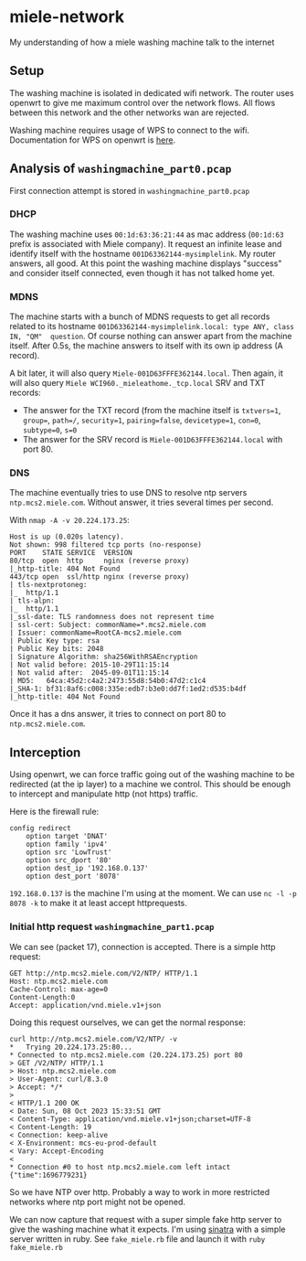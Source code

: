 # miele-network
My understanding of how a miele washing machine talk to the internet

## Setup

The washing machine is isolated in dedicated wifi network. The router uses openwrt to give me maximum control over the network flows.
All flows between this network and the other networks wan are rejected.

Washing machine requires usage of WPS to connect to the wifi. Documentation for WPS on openwrt is [here](https://openwrt.org/docs/guide-user/network/wifi/basic).

## Analysis of `washingmachine_part0.pcap`

First connection attempt is stored in `washingmachine_part0.pcap`

### DHCP

The washing machine uses `00:1d:63:36:21:44` as mac address (`00:1d:63` prefix is associated with Miele company).
It request an infinite lease and identify itself with the hostname `001D63362144-mysimplelink`.
My router answers, all good. At this point the washing machine displays "success" and consider itself connected, even though it has not talked home yet.

### MDNS

The machine starts with a bunch of MDNS requests to get all records related to its hostname `001D63362144-mysimplelink.local: type ANY, class IN, "QM"  question`. Of course nothing can answer apart from the machine itself. After 0.5s, the machine answers to itself with its own ip address (A record).

A bit later, it will also query `Miele-001D63FFFE362144.local`.
Then again, it will also query `Miele WCI960._mieleathome._tcp.local` SRV and TXT records:
- The answer for the TXT record (from the machine itself is `txtvers=1`, `group=`, `path=/`, `security=1`, `pairing=false`, `devicetype=1`, `con=0`, `subtype=0`, `s=0`
- The answer for the SRV record is `Miele-001D63FFFE362144.local` with port 80.


### DNS

The machine eventually tries to use DNS to resolve ntp servers `ntp.mcs2.miele.com`. Without answer, it tries several times per second.
  
With `nmap -A -v 20.224.173.25`:

```
Host is up (0.020s latency).
Not shown: 998 filtered tcp ports (no-response)
PORT    STATE SERVICE  VERSION
80/tcp  open  http     nginx (reverse proxy)
|_http-title: 404 Not Found
443/tcp open  ssl/http nginx (reverse proxy)
| tls-nextprotoneg: 
|_  http/1.1
| tls-alpn: 
|_  http/1.1
|_ssl-date: TLS randomness does not represent time
| ssl-cert: Subject: commonName=*.mcs2.miele.com
| Issuer: commonName=RootCA-mcs2.miele.com
| Public Key type: rsa
| Public Key bits: 2048
| Signature Algorithm: sha256WithRSAEncryption
| Not valid before: 2015-10-29T11:15:14
| Not valid after:  2045-09-01T11:15:14
| MD5:   64ca:45d2:c4a2:2473:55d8:54b0:47d2:c1c4
|_SHA-1: bf31:8af6:c008:335e:edb7:b3e0:dd7f:1ed2:d535:b4df
|_http-title: 404 Not Found
```

Once it has a dns answer, it tries to connect on port 80 to `ntp.mcs2.miele.com`.

## Interception

Using openwrt, we can force traffic going out of the washing machine to be redirected (at the ip layer) to a machine we control. This should be enough to intercept and manipulate http (not https) traffic.

Here is the firewall rule:
```
config redirect
	option target 'DNAT'
	option family 'ipv4'
	option src 'LowTrust'
	option src_dport '80'
	option dest_ip '192.168.0.137'
	option dest_port '8078'
```

`192.168.0.137` is the machine I'm using at the moment. We can use `nc -l -p 8078 -k` to make it at least accept httprequests.

### Initial http request `washingmachine_part1.pcap`

We can see (packet 17), connection is accepted. There is a simple http request:

```
GET http://ntp.mcs2.miele.com/V2/NTP/ HTTP/1.1
Host: ntp.mcs2.miele.com
Cache-Control: max-age=0
Content-Length:0
Accept: application/vnd.miele.v1+json
```

Doing this request ourselves, we can get the normal response:
```
curl http://ntp.mcs2.miele.com/V2/NTP/ -v
*   Trying 20.224.173.25:80...
* Connected to ntp.mcs2.miele.com (20.224.173.25) port 80
> GET /V2/NTP/ HTTP/1.1
> Host: ntp.mcs2.miele.com
> User-Agent: curl/8.3.0
> Accept: */*
> 
< HTTP/1.1 200 OK
< Date: Sun, 08 Oct 2023 15:33:51 GMT
< Content-Type: application/vnd.miele.v1+json;charset=UTF-8
< Content-Length: 19
< Connection: keep-alive
< X-Environment: mcs-eu-prod-default
< Vary: Accept-Encoding
< 
* Connection #0 to host ntp.mcs2.miele.com left intact
{"time":1696779231}
```

So we have NTP over http. Probably a way to work in more restricted networks where ntp port might not be opened.

We can now capture that request with a super simple fake http server to give the washing machine what it expects. I'm using [sinatra](https://sinatrarb.com/intro.html) with a simple server written in ruby. See `fake_miele.rb` file and launch it with `ruby fake_miele.rb`

